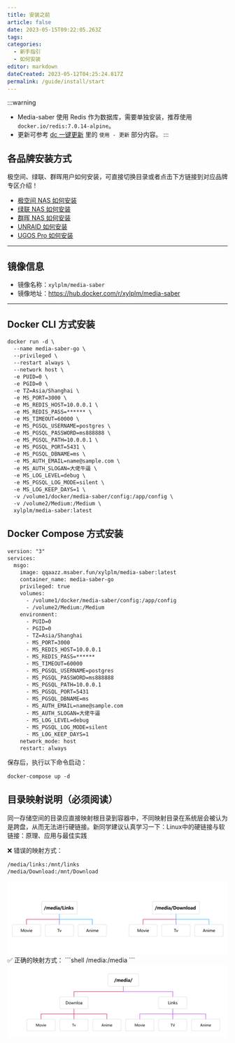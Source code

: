 ```yaml
---
title: 安装之前
article: false
date: 2023-05-15T09:22:05.263Z
tags:
categories: 
  - 新手指引
  - 如何安装
editor: markdown
dateCreated: 2023-05-12T04:25:24.817Z
permalink: /guide/install/start
---
```


:::warning
- Media-saber 使用 Redis 作为数据库，需要单独安装，推荐使用 `docker.io/redis:7.0.14-alpine`。
- 更新可参考 [dc 一键更新](/guide/update_version/dc/) 里的 `使用 - 更新` 部分内容。
:::

## 各品牌安装方式

极空间、绿联、群晖用户如何安装，可直接切换目录或者点击下方链接到对应品牌专区介绍！

- [极空间 NAS 如何安装](/guide/install/zspace/)
- [绿联 NAS 如何安装](/guide/install/ugreen/)
- [群晖 NAS 如何安装](/guide/install/synology/)
- [UNRAID 如何安装](/guide/install/unraid/)
- [UGOS Pro 如何安装](/guide/install/ugospro/)

---

## 镜像信息

- 镜像名称：`xylplm/media-saber`
- 镜像地址：<https://hub.docker.com/r/xylplm/media-saber>

---

## Docker CLI 方式安装

```shell
docker run -d \
  --name media-saber-go \
  --privileged \
  --restart always \
  --network host \
  -e PUID=0 \
  -e PGID=0 \
  -e TZ=Asia/Shanghai \
  -e MS_PORT=3000 \
  -e MS_REDIS_HOST=10.0.0.1 \
  -e MS_REDIS_PASS=****** \
  -e MS_TIMEOUT=60000 \
  -e MS_PGSQL_USERNAME=postgres \
  -e MS_PGSQL_PASSWORD=ms888888 \
  -e MS_PGSQL_PATH=10.0.0.1 \
  -e MS_PGSQL_PORT=5431 \
  -e MS_PGSQL_DBNAME=ms \
  -e MS_AUTH_EMAIL=name@sample.com \
  -e MS_AUTH_SLOGAN=大佬牛逼 \
  -e MS_LOG_LEVEL=debug \
  -e MS_PGSQL_LOG_MODE=silent \
  -e MS_LOG_KEEP_DAYS=1 \
  -v /volume1/docker/media-saber/config:/app/config \
  -v /volume2/Medium:/Medium \
  xylplm/media-saber:latest
```
## Docker Compose 方式安装

```shell
version: "3"
services:
  msgo:
    image: qqaazz.msaber.fun/xylplm/media-saber:latest
    container_name: media-saber-go
    privileged: true
    volumes:
      - /volume1/docker/media-saber/config:/app/config
      - /volume2/Medium:/Medium
    environment:
      - PUID=0
      - PGID=0
      - TZ=Asia/Shanghai
      - MS_PORT=3000
      - MS_REDIS_HOST=10.0.0.1
      - MS_REDIS_PASS=******
      - MS_TIMEOUT=60000
      - MS_PGSQL_USERNAME=postgres
      - MS_PGSQL_PASSWORD=ms888888
      - MS_PGSQL_PATH=10.0.0.1
      - MS_PGSQL_PORT=5431
      - MS_PGSQL_DBNAME=ms
      - MS_AUTH_EMAIL=name@sample.com
      - MS_AUTH_SLOGAN=大佬牛逼
      - MS_LOG_LEVEL=debug
      - MS_PGSQL_LOG_MODE=silent
      - MS_LOG_KEEP_DAYS=1
    network_mode: host
    restart: always
```
保存后，执行以下命令启动：
```shell
docker-compose up -d
```
## 目录映射说明（必须阅读）

同一存储空间的目录应直接映射根目录到容器中，不同映射目录在系统层会被认为是跨盘，从而无法进行硬链接。新同学建议认真学习一下：Linux中的硬链接与软链接：原理、应用与最佳实践

❌ 错误的映射方式：
```shell
/media/links:/mnt/links
/media/Download:/mnt/Download
```
<div align="center"><img src="./images/azzq/volume1.png" width="800"/></div>
✅ 正确的映射方式：
```shell
/media:/media
```
<div align="center"><img src="./images/azzq/volume2.png" width="800"/></div>
